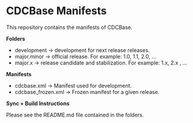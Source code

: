 CDCBase Manifests
=================

This repository contains the manifests of CDCBase.

**Folders**

* development &rarr; development for next release releases.
* major.minor &rarr; official release. For example: 1.0, 1.1, 2.0, ... 
* major.x &rarr; release candidate and stabilization. For example: 1.x, 2.x , ...


**Manifests**

* cdcbase.xml &rarr; Manifest used for development.
* cdcbase_frozen.xml &rarr; Frozen manifest for a given release.


**Sync + Build Instructions**

Please see the README.md file contained in the folders.
